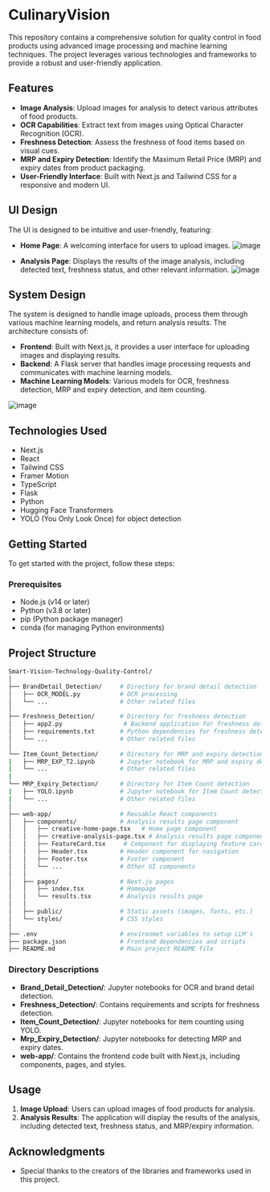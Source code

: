 # CulinaryVision

This repository contains a comprehensive solution for quality control in food products using advanced image processing and machine learning techniques. The project leverages various technologies and frameworks to provide a robust and user-friendly application.






## Features

- **Image Analysis**: Upload images for analysis to detect various attributes of food products.
- **OCR Capabilities**: Extract text from images using Optical Character Recognition (OCR).
- **Freshness Detection**: Assess the freshness of food items based on visual cues.
- **MRP and Expiry Detection**: Identify the Maximum Retail Price (MRP) and expiry dates from product packaging.
- **User-Friendly Interface**: Built with Next.js and Tailwind CSS for a responsive and modern UI.

## UI Design

The UI is designed to be intuitive and user-friendly, featuring:

- **Home Page**: A welcoming interface for users to upload images.
![image](https://github.com/user-attachments/assets/04ceada4-bbf2-4c0d-90e8-2ed328b8d72a)

- **Analysis Page**: Displays the results of the image analysis, including detected text, freshness status, and other relevant information.
![image](https://github.com/user-attachments/assets/76103863-a27b-4620-be9c-265de2f718b8)


## System Design

The system is designed to handle image uploads, process them through various machine learning models, and return analysis results. The architecture consists of:

- **Frontend**: Built with Next.js, it provides a user interface for uploading images and displaying results.
- **Backend**: A Flask server that handles image processing requests and communicates with machine learning models.
- **Machine Learning Models**: Various models for OCR, freshness detection, MRP and expiry detection, and item counting.

![image](https://github.com/user-attachments/assets/f257d828-796c-4ab7-8ef4-997cf8f0bc0b)

## Technologies Used
  - Next.js
  - React
  - Tailwind CSS
  - Framer Motion
  - TypeScript
  - Flask
  - Python
  - Hugging Face Transformers
  - YOLO (You Only Look Once) for object detection


## Getting Started

To get started with the project, follow these steps:

### Prerequisites

- Node.js (v14 or later)
- Python (v3.8 or later)
- pip (Python package manager)
- conda (for managing Python environments)



## Project Structure

```bash
Smart-Vision-Technology-Quality-Control/
│
├── BrandDetail_Detection/     # Directory for brand detail detection
│   ├── OCR_MODEL.py           # OCR processing
│   └── ...                    # Other related files
│
├── Freshness_Detection/       # Directory for freshness detection
│   ├── app2.py                 # Backend application for freshness detection
│   ├── requirements.txt       # Python dependencies for freshness detection
│   └── ...                    # Other related files
│
└── Item_Count_Detection/      # Directory for MRP and expiry detection
|   ├── MRP_EXP_T2.ipynb       # Jupyter notebook for MRP and expiry detection
|   └── ...                    # Other related files
|
└── MRP_Expiry_Detection/      # Directory for Item Count detection
|   ├── YOLO.ipynb             # Jupyter notebook for Item Count detection
|   └── ...                    # Other related files
│
├── web-app/                   # Reusable React components
│   ├── components/            # Analysis results page component
│   │   ├── creative-home-page.tsx   # Home page component
│   │   ├── creative-analysis-page.tsx # Analysis results page component
│   │   ├── FeatureCard.tsx     # Component for displaying feature cards
│   │   ├── Header.tsx         # Header component for navigation
│   │   ├── Footer.tsx         # Footer component
│   │   └── ...                # Other UI components
│   │
│   ├── pages/                 # Next.js pages
│   │   ├── index.tsx          # Homepage
│   │   └── results.tsx        # Analysis results page
│   │
│   ├── public/                # Static assets (images, fonts, etc.)
│   └── styles/                # CSS styles
│
├── .env                       # environmet variables to setup LLM's
├── package.json               # Frontend dependencies and scripts
├── README.md                  # Main project README file

```


### Directory Descriptions
- **Brand_Detail_Detection/**: Jupyter notebooks for OCR and brand detail detection.
- **Freshness_Detection/**: Contains requirements and scripts for freshness detection.
- **Item_Count_Detection/**: Jupyter notebooks for item counting using YOLO.
- **Mrp_Expiry_Detection/**: Jupyter notebooks for detecting MRP and expiry dates.
- **web-app/**: Contains the frontend code built with Next.js, including components, pages, and styles.


## Usage

1. **Image Upload**: Users can upload images of food products for analysis.
2. **Analysis Results**: The application will display the results of the analysis, including detected text, freshness status, and MRP/expiry information.

## Acknowledgments
- Special thanks to the creators of the libraries and frameworks used in this project.


  
